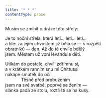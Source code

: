 ```yaml
---
title: '* * *'
contentType: prose
---
```


<section>

Musím se zmínit o dráze této střely:

Je to noční střela, která letí… letí… letí…  
a hle: za jejím chvostem již bělá se — v rozpětí  
obratníků — den. Až do té chvíle bdělý  
jsem. Městem už voní levandule dětí.

Utíkám do postele, chvíli zdřímnu si,  
a v krátkém ranním snu mi Chittussi  
nakape smutek do očí.  
             Těsně před probuzením  
jsem na své svatbě, poprvé se žením —  
slánka padá ze stolu, roztříští se na kusy.

</section>
